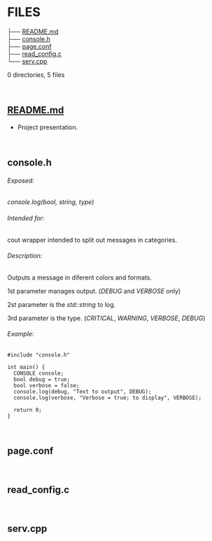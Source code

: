 # FILES

├── [README.md](https://github.com/StringManolo/webserver/blob/master/FILES.md#readmemd)    
├── [console.h](https://github.com/StringManolo/webserver/blob/master/FILES.md#consoleh)  
├── [page.conf](https://github.com/StringManolo/webserver/blob/master/FILES.md#pageconf)  
├── [read_config.c](https://github.com/StringManolo/webserver/blob/master/FILES.md#read_configc)  
└── [serv.cpp](https://github.com/StringManolo/webserver/blob/master/FILES.md#servcpp)  
  
0 directories, 5 files  
  
&nbsp;  
  
## **[README.md](https://github.com/StringManolo/webserver/blob/master/README.md)**  
+ Project presentation.  
  
&nbsp;  
  
## **console.h**  
###### Exposed:  
  
   _console.log(bool, string, type)_  
  
###### Intended for:  
  
   cout wrapper intended to split out messages in categories.  
###### Description:
  
   Outputs a message in diferent colors and formats.  
  
   1st parameter manages output. (_DEBUG_ and _VERBOSE_ only)  
  
   2st parameter is the _std::string_ to log.  
  
   3rd parameter is the type. (_CRITICAL_, _WARNING_, _VERBOSE_, _DEBUG_)  
###### Example:
```
#include "console.h"

int main() {
  CONSOLE console;
  bool debug = true;
  bool verbose = false;
  console.log(debug, "Text to output", DEBUG);
  console.log(verbose, "Verbose = true; to display", VERBOSE);

  return 0;
}
```
  
&nbsp;  
  
## **page.conf**  
  
&nbsp;  
  
## **read_config.c**  
  
&nbsp;  
  
## **serv.cpp**  
  
  
